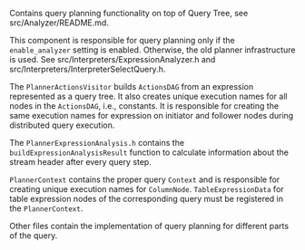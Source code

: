 Contains query planning functionality on top of Query Tree, see src/Analyzer/README.md.

This component is responsible for query planning only if the `enable_analyzer` setting is enabled.
Otherwise, the old planner infrastructure is used. See src/Interpreters/ExpressionAnalyzer.h and src/Interpreters/InterpreterSelectQuery.h.

The `PlannerActionsVisitor` builds `ActionsDAG` from an expression represented as a query tree.
It also creates unique execution names for all nodes in the `ActionsDAG`, i.e., constants.
It is responsible for creating the same execution names for expression on initiator and follower nodes during distributed query execution.

The `PlannerExpressionAnalysis.h` contains the `buildExpressionAnalysisResult` function to calculate information about the stream header after every query step.

`PlannerContext` contains the proper query `Context` and is responsible for creating unique execution names for `ColumnNode`.
`TableExpressionData` for table expression nodes of the corresponding query must be registered in the `PlannerContext`.

Other files contain the implementation of query planning for different parts of the query.
